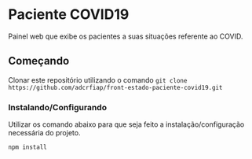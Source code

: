 # Paciente COVID19

Painel web que exibe os pacientes a suas situações referente ao COVID.

## Começando

Clonar este repositório utilizando o comando `git clone https://github.com/adcrfiap/front-estado-paciente-covid19.git`

### Instalando/Configurando

Utilizar os comando abaixo para que seja feito a instalação/configuração necessária do projeto.

```
npm install
```
